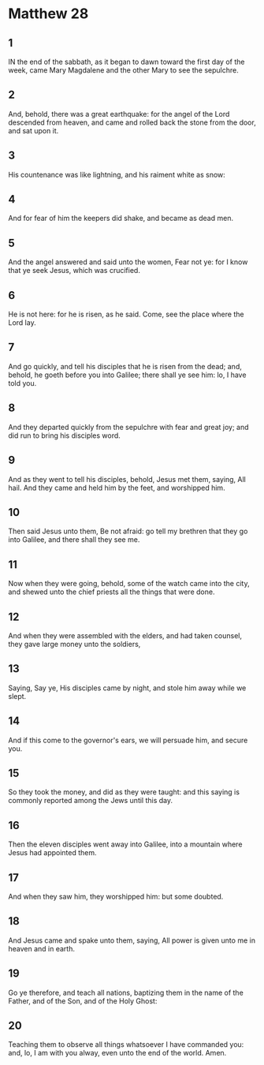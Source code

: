 # Matthew 28

## 1

IN the end of the sabbath, as it began to dawn toward the first day of the week, came Mary Magdalene and the other Mary to see the sepulchre.

## 2

And, behold, there was a great earthquake: for the angel of the Lord descended from heaven, and came and rolled back the stone from the door, and sat upon it.

## 3

His countenance was like lightning, and his raiment white as snow:

## 4

And for fear of him the keepers did shake, and became as dead men.

## 5

And the angel answered and said unto the women, Fear not ye: for I know that ye seek Jesus, which was crucified.

## 6

He is not here: for he is risen, as he said. Come, see the place where the Lord lay.

## 7

And go quickly, and tell his disciples that he is risen from the dead; and, behold, he goeth before you into Galilee; there shall ye see him: lo, I have told you.

## 8

And they departed quickly from the sepulchre with fear and great joy; and did run to bring his disciples word.

## 9

And as they went to tell his disciples, behold, Jesus met them, saying, All hail. And they came and held him by the feet, and worshipped him.

## 10

Then said Jesus unto them, Be not afraid: go tell my brethren that they go into Galilee, and there shall they see me.

## 11

Now when they were going, behold, some of the watch came into the city, and shewed unto the chief priests all the things that were done.

## 12

And when they were assembled with the elders, and had taken counsel, they gave large money unto the soldiers,

## 13

Saying, Say ye, His disciples came by night, and stole him away while we slept.

## 14

And if this come to the governor's ears, we will persuade him, and secure you.

## 15

So they took the money, and did as they were taught: and this saying is commonly reported among the Jews until this day.

## 16

Then the eleven disciples went away into Galilee, into a mountain where Jesus had appointed them.

## 17

And when they saw him, they worshipped him: but some doubted.

## 18

And Jesus came and spake unto them, saying, All power is given unto me in heaven and in earth.

## 19

Go ye therefore, and teach all nations, baptizing them in the name of the Father, and of the Son, and of the Holy Ghost:

## 20

Teaching them to observe all things whatsoever I have commanded you: and, lo, I am with you alway, even unto the end of the world. Amen.
